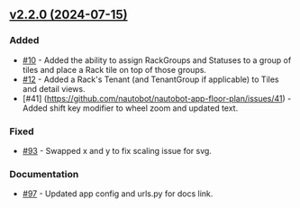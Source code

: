
## [v2.2.0 (2024-07-15)](https://github.com/nautobot/nautobot-app-floor-plan/releases/tag/v2.2.0)

### Added

- [#10](https://github.com/nautobot/nautobot-app-floor-plan/issues/10) - Added the ability to assign RackGroups and Statuses to a group of tiles and place a Rack tile on top of those groups.
- [#12](https://github.com/nautobot/nautobot-app-floor-plan/issues/12) - Added a Rack's Tenant (and TenantGroup if applicable) to Tiles and detail views.
- [#41] (https://github.com/nautobot/nautobot-app-floor-plan/issues/41) - Added shift key modifier to wheel zoom and updated text.

### Fixed

- [#93](https://github.com/nautobot/nautobot-app-floor-plan/issues/93) - Swapped x and y to fix scaling issue for svg.

### Documentation

- [#97](https://github.com/nautobot/nautobot-app-floor-plan/issues/97) - Updated app config and urls.py for docs link.
